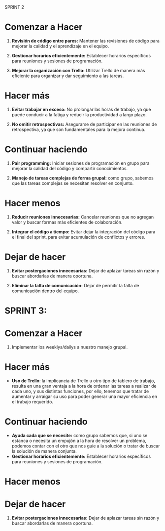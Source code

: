 SPRINT 2
# Comenzar a Hacer

1. **Revisión de código entre pares:** Mantener las revisiones de código para mejorar la calidad y el aprendizaje en el equipo.

3. **Gestionar horarios eficientemente:** Establecer horarios específicos para reuniones y sesiones de programación.

3. **Mejorar la organización con Trello:** Utilizar Trello de manera más eficiente para organizar y dar seguimiento a las tareas.

# Hacer más

1. **Evitar trabajar en exceso:** No prolongar las horas de trabajo, ya que puede conducir a la fatiga y reducir la productividad a largo plazo.

2. **No omitir retrospectivas:** Asegurarse de participar en las reuniones de retrospectiva, ya que son fundamentales para la mejora continua.

# Continuar haciendo

1. **Pair programming:** Iniciar sesiones de programación en grupo para mejorar la calidad del código y compartir conocimientos.

2. **Manejo de tareas complejas de forma grupal:**  como grupo, sabemos que las tareas complejas se necesitan resolver en conjunto.

# Hacer menos

1. **Reducir reuniones innecesarias:** Cancelar reuniones que no agregan valor y buscar formas más eficientes de colaboración.

2. **Integrar el código a tiempo:** Evitar dejar la integración del código para el final del sprint, para evitar acumulación de conflictos y errores.

# Dejar de hacer

1. **Evitar postergaciones innecesarias:** Dejar de aplazar tareas sin razón y buscar abordarlas de manera oportuna.

2. **Eliminar la falta de comunicación:** Dejar de permitir la falta de comunicación dentro del equipo.



# SPRINT 3:

# Comenzar a Hacer
1. Implementar los weeklys/dailys a nuestro manejo grupal.

# Hacer más

- **Uso de Trello**: la implicancia de Trello u otro tipo de tablero de trabajo, resulta en una gran ventaja a la hora de ordenar las tareas a realizar de cada uno, y sus distintas funciones, por ello, tenemos que tratar de aumentar y arraigar su uso para poder generar una mayor eficiencia en el trabajo requerido.

# Continuar haciendo

- **Ayuda cada que se necesite:** como grupo sabemos que, si uno se estanca o necesita un empujón a la hora de resolver un problema, podemos contar con el otro que nos guíe a la solución o tratar de buscar la solución de manera conjunta.
- **Gestionar horarios eficientemente:** Establecer horarios específicos para reuniones y sesiones de programación.

# Hacer menos

# Dejar de hacer

1. **Evitar postergaciones innecesarias:** Dejar de aplazar tareas sin razón y buscar abordarlas de manera oportuna.
